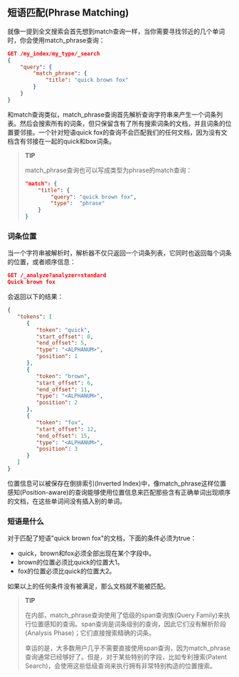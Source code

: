 ## 短语匹配(Phrase Matching) ##

就像一提到全文搜索会首先想到match查询一样，当你需要寻找邻近的几个单词时，你会使用match_phrase查询：

```json
GET /my_index/my_type/_search
{
    "query": {
        "match_phrase": {
            "title": "quick brown fox"
        }
    }
}
```

和match查询类似，match_phrase查询首先解析查询字符串来产生一个词条列表。然后会搜索所有的词条，但只保留含有了所有搜索词条的文档，并且词条的位置要邻接。一个针对短语quick fox的查询不会匹配我们的任何文档，因为没有文档含有邻接在一起的quick和box词条。

> **TIP**
> 
> match_phrase查询也可以写成类型为phrase的match查询：
> 
> ```json
> "match": {
>     "title": {
>         "query": "quick brown fox",
>         "type":  "phrase"
>     }
> }
> ```

### 词条位置 ###

当一个字符串被解析时，解析器不仅只返回一个词条列表，它同时也返回每个词条的位置，或者顺序信息：

```json
GET /_analyze?analyzer=standard
Quick brown fox
```

会返回以下的结果：

```json
{
   "tokens": [
      {
         "token": "quick",
         "start_offset": 0,
         "end_offset": 5,
         "type": "<ALPHANUM>",
         "position": 1 
      },
      {
         "token": "brown",
         "start_offset": 6,
         "end_offset": 11,
         "type": "<ALPHANUM>",
         "position": 2 
      },
      {
         "token": "fox",
         "start_offset": 12,
         "end_offset": 15,
         "type": "<ALPHANUM>",
         "position": 3 
      }
   ]
}
```

位置信息可以被保存在倒排索引(Inverted Index)中，像match_phrase这样位置感知(Position-aware)的查询能够使用位置信息来匹配那些含有正确单词出现顺序的文档，在这些单词间没有插入别的单词。

### 短语是什么 ###

对于匹配了短语"quick brown fox"的文档，下面的条件必须为true：

- quick，brown和fox必须全部出现在某个字段中。
- brown的位置必须比quick的位置大1。
- fox的位置必须比quick的位置大2。

如果以上的任何条件没有被满足，那么文档就不能被匹配。

> **TIP**
> 
> 在内部，match_phrase查询使用了低级的span查询族(Query Family)来执行位置感知的查询。span查询是词条级别的查询，因此它们没有解析阶段(Analysis Phase)；它们直接搜索精确的词条。
> 
> 幸运的是，大多数用户几乎不需要直接使用span查询，因为match_phrase查询通常已经够好了。但是，对于某些特别的字段，比如专利搜索(Patent Search)，会使用这些低级查询来执行拥有非常特别构造的位置搜索。


